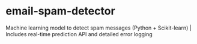 # email-spam-detector
 Machine learning model to detect spam messages (Python + Scikit-learn) | Includes real-time prediction API and detailed error logging
